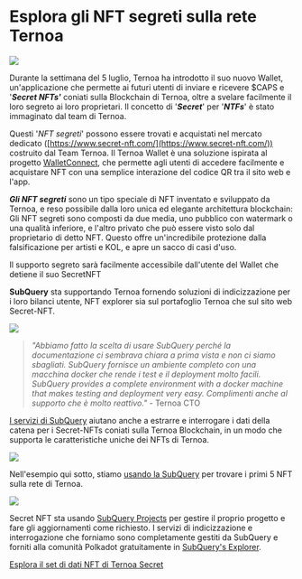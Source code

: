 # Esplora gli NFT segreti sulla rete Ternoa

![](https://miro.medium.com/max/1200/0*s1fSGGelS-HVJNBm)

Durante la settimana del 5 luglio, Ternoa ha introdotto il suo nuovo Wallet, un'applicazione che permette ai futuri utenti di inviare e ricevere $CAPS e '**_Secret NFTs'_** coniati sulla Blockchain di Ternoa, oltre a svelare facilmente il loro segreto ai loro proprietari. Il concetto di '**_Secret_**' per '**_NTFs_**' è stato immaginato dal team di Ternoa.

Questi '_NFT segreti_' possono essere trovati e acquistati nel mercato dedicato ([https://www.secret-nft.com/](https://www.secret-nft.com/)) costruito dal Team Ternoa. Il Ternoa Wallet è una soluzione ispirata al progetto [WalletConnect](https://walletconnect.org/), che permette agli utenti di accedere facilmente e acquistare NFT con una semplice interazione del codice QR tra il sito web e l'app.

**_Gli NFT segreti_** sono un tipo speciale di NFT inventato e sviluppato da Ternoa, e reso possibile dalla loro unica ed elegante architettura blockchain: Gli NFT segreti sono composti da due media, uno pubblico con watermark o una qualità inferiore, e l'altro privato che può essere visto solo dal proprietario di detto NFT. Questo offre un'incredibile protezione dalla falsificazione per artisti e KOL, e apre un sacco di casi d'uso.

Il supporto segreto sarà facilmente accessibile dall'utente del Wallet che detiene il suo SecretNFT

**SubQuery** sta supportando Ternoa fornendo soluzioni di indicizzazione per i loro bilanci utente, NFT explorer sia sul portafoglio Ternoa che sul sito web Secret-NFT.

![](https://miro.medium.com/max/1400/0*gquKRKBgiyAAxRFZ)

> _"Abbiamo fatto la scelta di usare SubQuery perché la documentazione ci sembrava chiara a prima vista e non ci siamo sbagliati. SubQuery fornisce un ambiente completo con una macchina docker che rende i test e il deployment molto facili. SubQuery provides a complete environment with a docker machine that makes testing and deployment very easy. Complimenti anche al supporto che è molto reattivo."_ - Ternoa CTO

[I servizi di SubQuery](https://subquery.network/) aiutano anche a estrarre e interrogare i dati della catena per i Secret-NFTs coniati sulla Ternoa Blockchain, in un modo che supporta le caratteristiche uniche dei NFTs di Ternoa.

![](https://miro.medium.com/max/1400/0*CA7lfxmZxHCKhzWw)

Nell'esempio qui sotto, stiamo [usando la SubQuery](https://explorer.subquery.network/subquery/capsule-corp-ternoa/indexer) per trovare i primi 5 NFT sulla rete di Ternoa.

![](https://miro.medium.com/max/1400/0*YaQGpb3xUn7BUESx)

Secret NFT sta usando [SubQuery Projects](https://project.subquery.network/) per gestire il proprio progetto e fare gli aggiornamenti come richiesto. I servizi di indicizzazione e interrogazione che forniamo sono completamente gestiti da SubQuery e forniti alla comunità Polkadot gratuitamente in [SubQuery's Explorer](https://explorer.subquery.network/).

[Esplora il set di dati NFT di Ternoa Secret](https://explorer.subquery.network/subquery/capsule-corp-ternoa/indexer)

